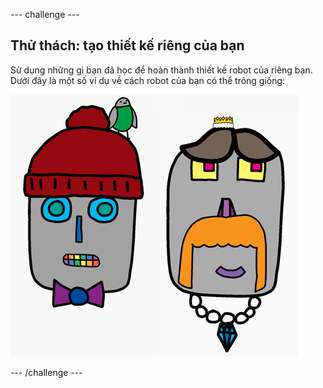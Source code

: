 \--- challenge \---

## Thử thách: tạo thiết kế riêng của bạn

Sử dụng những gì bạn đã học để hoàn thành thiết kế robot của riêng bạn. Dưới đây là một số ví dụ về cách robot của bạn có thể trông giống:

![ảnh chụp màn hình](images/robot-examples.png)

\--- /challenge \---